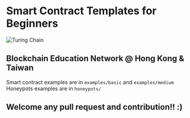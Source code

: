 # Smart Contract Templates for Beginners 
![Turing Chain](https://imgur.com/lgpb2kF.png)
## Blockchain Education Network @ Hong Kong & Taiwan
Smart contract examples are in `examples/basic` and `examples/medium`
Honeypots examples are in `honeypots/`

## Welcome any pull request and contribution!! :)
